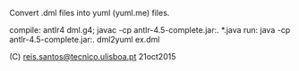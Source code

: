 
  Convert .dml files into yuml (yuml.me) files.


  compile: antlr4 dml.g4; javac -cp antlr-4.5-complete.jar:. *.java
  run: java -cp antlr-4.5-complete.jar:. dml2yuml ex.dml

  (C) reis.santos@tecnico.ulisboa.pt 21oct2015
